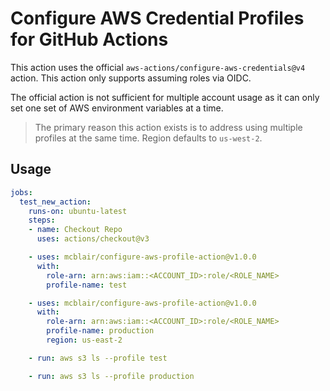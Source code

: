 # Configure AWS Credential Profiles for GitHub Actions

This action uses the official `aws-actions/configure-aws-credentials@v4` action. This action only supports assuming roles via OIDC.

The official action is not sufficient for multiple account usage as it can only set one set of AWS environment variables at a time.

> The primary reason this action exists is to address using multiple profiles at the same time. Region defaults to `us-west-2`.

## Usage

```yaml
jobs:
  test_new_action:
    runs-on: ubuntu-latest
    steps:
    - name: Checkout Repo
      uses: actions/checkout@v3

    - uses: mcblair/configure-aws-profile-action@v1.0.0
      with:
        role-arn: arn:aws:iam::<ACCOUNT_ID>:role/<ROLE_NAME>
        profile-name: test

    - uses: mcblair/configure-aws-profile-action@v1.0.0
      with:
        role-arn: arn:aws:iam::<ACCOUNT_ID>:role/<ROLE_NAME>
        profile-name: production
        region: us-east-2

    - run: aws s3 ls --profile test

    - run: aws s3 ls --profile production
```
